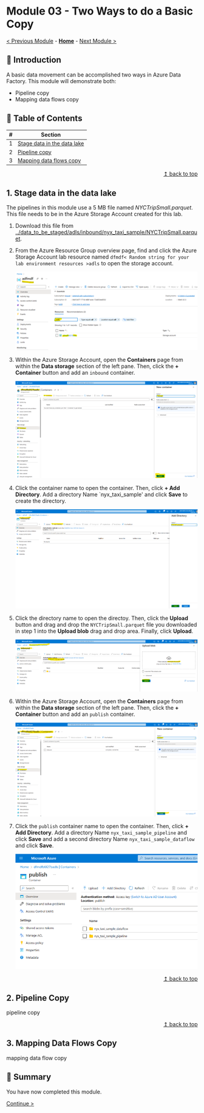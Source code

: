 # Module 03 - Two Ways to do a Basic Copy

[< Previous Module](../modules/module02.md) - **[Home](../README.md)** - [Next Module >](../modules/module04.md)

## :loudspeaker: Introduction

A basic data movement can be accomplished two ways in Azure Data Factory. This module will demonstrate both:

* Pipeline copy
* Mapping data flows copy

## :bookmark_tabs: Table of Contents

| #  | Section |
| --- | --- |
| 1 | [Stage data in the data lake](#1stage-data-in-the-data-lake) |
| 2 | [Pipeline copy](#2pipeline-copy) |
| 3 | [Mapping data flows copy](#3mapping-data-flows-copy) |

<div align="right"><a href="#module-03---two-ways-to-do-a-basic-copy">↥ back to top</a></div>

## 1. Stage data in the data lake

The pipelines in this module use a 5 MB file named *NYCTripSmall.parquet*. This file needs to be in the Azure Storage Account created for this lab.

1. Download this file from [../data_to_be_staged/adls/inbound/nyx_taxi_sample/NYCTripSmall.parquet](../data_to_be_staged/adls/inbound/nyx_taxi_sample/NYCTripSmall.parquet).

2. From the Azure Resource Group overview page, find and click the Azure Storage Account lab resource named `dfmdf< Random string for your lab environment resources >adls` to open the storage account.

   <kbd> <img src="../images/module03/open_storage_account.png" alt="Open ADLS" /> </kbd>

3. Within the Azure Storage Account, open the **Containers** page from within the **Data storage** section of the left pane. Then, click the **+ Container** button and add an `inbound` container.

   <kbd> <img src="../images/module03/create_inbound_container.png" alt="Create inbound Container" /> </kbd>

4. Click the container name to open the container. Then, click **+ Add Directory**. Add a directory Name `nyx_taxi_sample' and click **Save** to create the directory.

   <kbd> <img src="../images/module03/create_nyx_taxi_sample_dir.png" alt="Create nyx tax dir" /> </kbd>

5. Click the directory name to open the directoy. Then, click the **Upload** button and drag and drop the `NYCTripSmall.parquet` file you downloaded in step 1 into the **Upload blob** drag and drop area. Finally, click **Upload**.

   <kbd> <img src="../images/module03/uploadNYCTripSmall.png" alt="Upload nyx taxi data" /> </kbd>

6. Within the Azure Storage Account, open the **Containers** page from within the **Data storage** section of the left pane. Then, click the **+ Container** button and add an `publish` container.

   <kbd> <img src="../images/module03/create_publish_container.png" alt="Create publish Container" /> </kbd>

7. Click the `publish` container name to open the container. Then, click **+ Add Directory**. Add a directory Name `nyx_taxi_sample_pipeline` and click **Save** and add a second directory Name `nyx_taxi_sample_dataflow` and click **Save**.

   <kbd> <img src="../images/module03/create_publish_directories.png" alt="Create publish directories" /> </kbd>



<div align="right"><a href="#module-03---two-ways-to-do-a-basic-copy">↥ back to top</a></div>

## 2. Pipeline Copy
pipeline copy

<div align="right"><a href="#module-03---two-ways-to-do-a-basic-copy">↥ back to top</a></div>

## 3. Mapping Data Flows Copy

mapping data flow copy

## :tada: Summary

You have now completed this module. 

[Continue >](../modules/module04.md)

